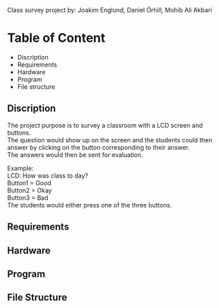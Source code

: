 Class survey project
by: Joakim Englund, Daniel Örhill, Mohib Ali Akbari

# Table of Content
- Discription
- Requirements
- Hardware
- Program
- File structure

## Discription
The project purpose is to survey a classroom with a LCD screen and buttons. <br />
The question would show up on the screen and the students could then answer by clicking on the button corresponding to their answer. <br />
The answers would then be sent for evaluation. <br />

Example: <br />
LCD: How was class to day? <br />
Button1 = Good <br />Button2 = Okay <br />Button3 = Bad<br />
The students would either press one of the three buttons.

## Requirements

## Hardware

## Program

## File Structure

